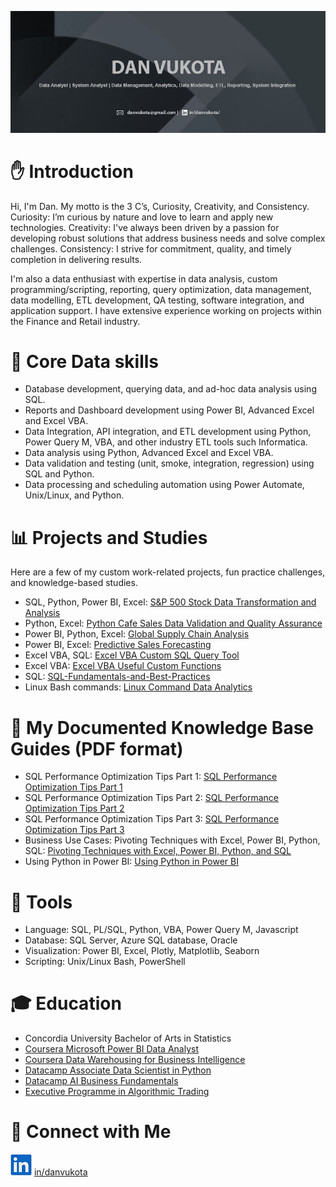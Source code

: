 ![banner](https://github.com/danvuk567/danvuk567/blob/main/images/Banner4.jpg?raw=true)

# ✋ Introduction

Hi, I'm Dan. My motto is the 3 C’s, Curiosity, Creativity, and Consistency. Curiosity: I’m curious by nature and love to learn and apply new technologies. Creativity: I've always been driven by a passion for developing robust solutions that address business needs and solve complex challenges. Consistency: I strive for commitment, quality, and timely completion in delivering results. 

I'm also a data enthusiast with expertise in data analysis, custom programming/scripting, reporting, query optimization, data management, data modelling, ETL development, QA testing, software integration, and application support. I have extensive experience working on projects within the Finance and Retail industry.

# 🔨 Core Data skills

* Database development, querying data, and ad-hoc data analysis using SQL.
* Reports and Dashboard development using Power BI, Advanced Excel and Excel VBA.
* Data Integration, API integration, and ETL development using Python, Power Query M, VBA, and other industry ETL tools such Informatica.
* Data analysis using Python, Advanced Excel and Excel VBA.
* Data validation and testing (unit, smoke, integration, regression) using SQL and Python.
* Data processing and scheduling automation using Power Automate, Unix/Linux, and Python.

# 📊 Projects and Studies

Here are a few of my custom work-related projects, fun practice challenges, and knowledge-based studies.

* SQL, Python, Power BI, Excel: [S&P 500 Stock Data Transformation and Analysis](https://github.com/danvuk567/SP500-Stock-Analysis)
* Python, Excel: [Python Cafe Sales Data Validation and Quality Assurance](https://github.com/danvuk567/Python-Cafe-Sales-Data-Validation)
* Power BI, Python, Excel: [Global Supply Chain Analysis](https://github.com/danvuk567/Global-Supply-Chain-Analysis)
* Power BI, Excel: [Predictive Sales Forecasting](https://github.com/danvuk567/Predictive-Sales-Forecasting)
* Excel VBA, SQL: [Excel VBA Custom SQL Query Tool](https://github.com/danvuk567/Excel_VBA-Custom-SQL-Query-Tool)
* Excel VBA: [Excel VBA Useful Custom Functions](https://github.com/danvuk567/Excel_VBA-Useful-Custom-Functions)
* SQL: [SQL-Fundamentals-and-Best-Practices](https://github.com/danvuk567/SQL-Fundamentals-and-Best-Practices)
* Linux Bash commands: [Linux Command Data Analytics](https://github.com/danvuk567/Linux-Command-Data-Analytics)

# 📝 My Documented Knowledge Base Guides (PDF format) 

* SQL Performance Optimization Tips Part 1: [SQL Performance Optimization Tips Part 1](https://github.com/danvuk567/danvuk567/blob/main/Files/SQL_Performance_Optimization_Tips_Part1.pdf)
* SQL Performance Optimization Tips Part 2: [SQL Performance Optimization Tips Part 2](https://github.com/danvuk567/danvuk567/blob/main/Files/SQL_Performance_Optimization_Tips_Part2.pdf)
* SQL Performance Optimization Tips Part 3: [SQL Performance Optimization Tips Part 3](https://github.com/danvuk567/danvuk567/blob/main/Files/SQL_Performance_Optimization_Tips_Part3.pdf)
* Business Use Cases: Pivoting Techniques with Excel, Power BI, Python, SQL: [Pivoting Techniques with Excel, Power BI, Python, and SQL](https://github.com/danvuk567/danvuk567/blob/main/Files/Comparative_Approach_Pivoting_Excel_Power_BI_Python_SQL.pdf)
* Using Python in Power BI: [Using Python in Power BI](https://github.com/danvuk567/danvuk567/blob/main/Files/Using_Python_In_Power_BI.pdf)

# 🔧 Tools

* Language: SQL, PL/SQL, Python, VBA, Power Query M, Javascript
* Database: SQL Server, Azure SQL database, Oracle
* Visualization: Power BI, Excel, Plotly, Matplotlib, Seaborn
* Scripting: Unix/Linux Bash, PowerShell

# 🎓 Education

* Concordia University Bachelor of Arts in Statistics
* [Coursera Microsoft Power BI Data Analyst](https://www.coursera.org/account/accomplishments/specialization/certificate/N9DA5MVENNXH)
* [Coursera Data Warehousing for Business Intelligence](https://www.coursera.org/account/accomplishments/specialization/FJ7WBPQJJZL8)
* [Datacamp Associate Data Scientist in Python](https://www.datacamp.com/completed/statement-of-accomplishment/track/5b8c8647048f9150e6ce597a98544a9ecb6009e3)
* [Datacamp AI Business Fundamentals](https://www.datacamp.com/completed/statement-of-accomplishment/track/dbc64a8fcb55c097ea31f7e396dd1f19864c4e2c)
* [Executive Programme in Algorithmic Trading](https://www.credential.net/daf2b3eb-8485-415d-94c7-19264059a51a#gs.gsa1g1)

# 🤝 Connect with Me

![Linkedin Logo](https://github.com/danvuk567/danvuk567/blob/main/images/LinkedIn.png?raw=true) [in/danvukota](https://www.linkedin.com/in/danvukota/)

  


